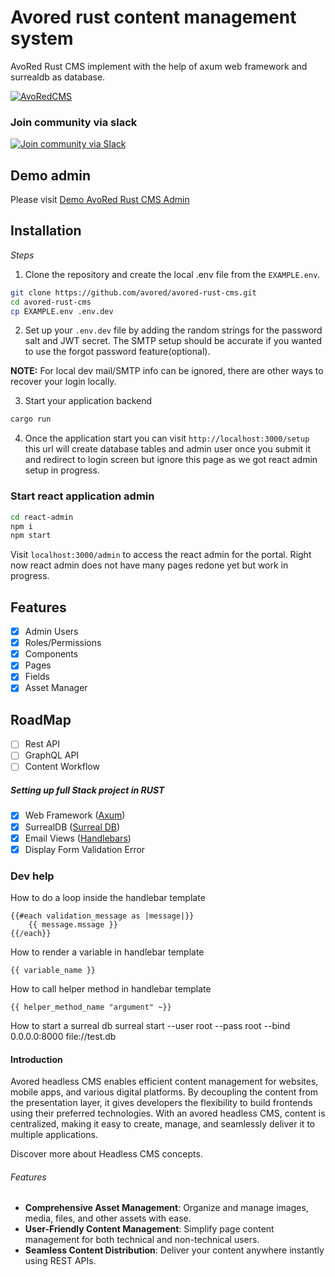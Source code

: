 # Avored rust content management system
AvoRed Rust CMS implement with the help of axum web framework and surrealdb as database.


[![AvoRedCMS](https://github.com/avored/avored-rust-cms/actions/workflows/rust.yml/badge.svg)](https://github.com/avored/avored-rust-cms/actions/workflows/rust-test.yml)

### Join community via slack
[![Join community via Slack](https://img.shields.io/badge/Slack-4A154B?style=for-the-badge&logo=slack&logoColor=white)](https://join.slack.com/t/avoredrustcms/shared_invite/zt-22031l11y-EYp3a3oWVVFaZ8WCWZAkJQ)

## Demo admin

Please visit [Demo AvoRed Rust CMS Admin](https://demo-admin.avored.com)

## Installation

*Steps*
1. Clone the repository and create the local .env file from the `EXAMPLE.env`.

```bash
git clone https://github.com/avored/avored-rust-cms.git
cd avored-rust-cms
cp EXAMPLE.env .env.dev
```

2. Set up your `.env.dev` file by adding the random strings for the password salt and JWT secret.  The SMTP setup should be accurate if you wanted to use the forgot password feature(optional).

**NOTE:** For local dev mail/SMTP info can be ignored, there are other ways to recover your login locally.

3. Start your application backend

```bash
cargo run
```

4. Once the application start you can visit `http://localhost:3000/setup` this url will create database tables and admin user once you submit it and redirect to login screen but ignore this page as we got react admin setup in progress.

### Start react application admin

```bash
cd react-admin
npm i
npm start
```

Visit `localhost:3000/admin` to access the react admin for the portal. Right now react admin does not have many pages redone yet but work in progress.


## Features

- [x] Admin Users
- [x] Roles/Permissions
- [x] Components
- [x] Pages
- [x] Fields
- [x] Asset Manager

## RoadMap
 - [ ] Rest API
 - [ ] GraphQL API
 - [ ] Content Workflow

##### Setting up full Stack project in RUST

 - [x] Web Framework ([Axum](https://github.com/tokio-rs/axum))
 - [x] SurrealDB ([Surreal DB](https://surrealdb.com/))
 - [x] Email Views ([Handlebars](https://github.com/sunng87/handlebars-rust))
 - [x] Display Form Validation Error

### Dev help

How to do a loop inside the handlebar template

    {{#each validation_message as |message|}}
        {{ message.mssage }}
    {{/each}}

How to render a variable in handlebar template

    {{ variable_name }}

How to call helper method in handlebar template

    {{ helper_method_name "argument" ~}}

How to start a surreal db
surreal start --user root --pass root --bind 0.0.0.0:8000 file://test.db

#### Introduction

Avored headless CMS enables efficient content management for websites, mobile apps, and various digital platforms.
By decoupling the content from the presentation layer, it gives developers the flexibility to build frontends
using their preferred technologies. With an avored headless CMS, content is centralized, making it easy to
create, manage, and seamlessly deliver it to multiple applications.

Discover more about Headless CMS concepts.

###### Features
 - **Comprehensive Asset Management**: Organize and manage images, media, files, and other assets with ease.
 - **User-Friendly Content Management**: Simplify page content management for both technical and non-technical users.
 - **Seamless Content Distribution**: Deliver your content anywhere instantly using REST APIs.
